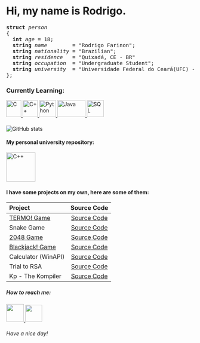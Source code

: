   # Hi, my name is Rodrigo.
<pre>
<strong>struct</strong> <i>person</i>
{
  <strong>int</strong> <i>age</i> = 18;
  <strong>string</strong> <i>name</i>        = "Rodrigo Farinon";
  <strong>string</strong> <i>nationality</i> = "Brazilian";
  <strong>string</strong> <i>residence</i>   = "Quixadá, CE - BR"
  <strong>string</strong> <i>occupation</i>  = "Undergraduate Student"; 
  <strong>string</strong> <i>university</i>  = "Universidade Federal do Ceará(UFC) - Campus Quixadá";
};
</pre>

<h3><strong>Currently Learning: </strong></h3>

<a href="https://www.mingw-w64.org/">
  <img width = "40px" height = "45px" src="https://upload.wikimedia.org/wikipedia/commons/1/18/C_Programming_Language.svg" alt="C"> 
</a href>
<a href="https://www.mingw-w64.org/">
  <img width = "40px" height = "45px" src="https://isocpp.org/assets/images/cpp_logo.png" alt="C++"> 
</a href>
<a href="https://www.python.org/">
  <img width = "45px" height = "45px" src="https://logos-download.com/wp-content/uploads/2016/10/Python_logo_icon.png" alt="Python">
</a href>
<a href="https://www.java.com/">
  <img width = "75px" height = "45px" src="https://logos-download.com/wp-content/uploads/2016/10/Java_logo_icon.png" alt="Java">
</a href>
<a href="https://www.microsoft.com/pt-br/sql-server/sql-server-downloads">
  <img width = "45px" height = "45px" src="https://cdn-icons-png.flaticon.com/512/4492/4492311.png" alt="SQL">
</a href>

<h4> </h4>

![GitHub stats](https://github-readme-stats.vercel.app/api?username=rodriggrr&show_icons=true&theme=dracula)

<h4>My personal university repository:</h4>

<a href="https://github.com/Rodriggrr/UFC">
<img width = "78px" src="https://user-images.githubusercontent.com/103089400/188333845-0574e2fb-91c1-4ce3-be05-b788a20d0ee7.png" alt="C++">
</a href>

<h4>I have some projects on my own, here are some of them:</h4>

| Project | Source Code |
|:--------|:--------------:|
| [TERMO! Game](https://replit.com/@Rodriggrr/Termo#main.cpp) | [Source Code](https://github.com/Rodriggrr/TERMO-Game) |
| Snake Game | [Source Code](https://github.com/Rodriggrr/Snake-Game-2.0) |
| [2048 Game](https://replit.com/@Rodriggrr/Personal-PROJ?v=1) | [Source Code](https://github.com/Rodriggrr/Personal-PROJ/blob/main/2048.cpp) |
| [Blackjack! Game](https://replit.com/@Rodriggrr/Personal-PROJ?v=1) | [Source Code](https://github.com/Rodriggrr/Personal-PROJ/blob/main/blackjack.cpp) |
| Calculator (WinAPI) | [Source Code](https://github.com/Rodriggrr/CalculatorWinAPI-Interface) |
| Trial to RSA | [Source Code](https://github.com/Rodriggrr/RSA) |
| Kp - The Kompiler | [Source Code](https://github.com/Rodriggrr/kp) |

<h5> How to reach me: </h5>
<a href = "mailto: rodrigo.rdscomp@gmail.com">
<img width = "47em" src="https://icons.iconarchive.com/icons/alecive/flatwoken/128/Apps-Gmail-icon.png">
</a>
<a href = "https://www.instagram.com/rodrigo_do_arrebol/">
<img width = "45em" src = "https://upload.wikimedia.org/wikipedia/commons/thumb/a/a5/Instagram_icon.png/2048px-Instagram_icon.png">
</a>
<h6>Have a nice day!</h6>



